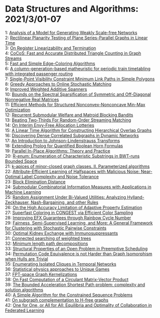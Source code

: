 # Data Structures and Algorithms: 2021/3/01-07  
1: [Analysis of a Model for Generating Weakly Scale-free Networks](https://doi.org/10.48550/arXiv.1909.10719)  
2: [Rectilinear Planarity Testing of Plane Series-Parallel Graphs in Linear  Time](https://doi.org/10.48550/arXiv.2008.03784)  
3: [On Register Linearizability and Termination](https://doi.org/10.48550/arXiv.2102.13242)  
4: [CoCoS: Fast and Accurate Distributed Triangle Counting in Graph Streams](https://doi.org/10.48550/arXiv.1802.04249)  
5: [Fast and Simple Edge-Coloring Algorithms](https://doi.org/10.48550/arXiv.1907.03201)  
6: [A column-generation-based matheuristic for periodic train timetabling  with integrated passenger routing](https://doi.org/10.48550/arXiv.1912.06941)  
7: [Single-Point Visibility Constraint Minimum Link Paths in Simple Polygons](https://doi.org/10.48550/arXiv.2003.12778)  
8: [Greedy Approaches to Online Stochastic Matching](https://doi.org/10.48550/arXiv.2008.09260)  
9: [Improved Weighted Additive Spanners](https://doi.org/10.48550/arXiv.2008.09877)  
10: [Bounds on the Spectral Sparsification of Symmetric and Off-Diagonal  Nonnegative Real Matrices](https://doi.org/10.48550/arXiv.2009.11133)  
11: [Efficient Methods for Structured Nonconvex-Nonconcave Min-Max  Optimization](https://doi.org/10.48550/arXiv.2011.00364)  
12: [Recurrent Submodular Welfare and Matroid Blocking Bandits](https://doi.org/10.48550/arXiv.2102.00321)  
13: [Beating Two-Thirds For Random-Order Streaming Matching](https://doi.org/10.48550/arXiv.2102.07011)  
14: [On Interim Envy-Free Allocation Lotteries](https://doi.org/10.48550/arXiv.2102.07839)  
15: [A Linear Time Algorithm for Constructing Hierarchical Overlap Graphs](https://doi.org/10.48550/arXiv.2102.12824)  
16: [Discovering Dense Correlated Subgraphs in Dynamic Networks](https://doi.org/10.48550/arXiv.2103.00451)  
17: [An Introduction to Johnson-Lindenstrauss Transforms](https://doi.org/10.48550/arXiv.2103.00564)  
18: [Extending Prolog for Quantified Boolean Horn Formulas](https://doi.org/10.48550/arXiv.2103.01046)  
19: [Parallel In-Place Algorithms: Theory and Practice](https://doi.org/10.48550/arXiv.2103.01216)  
20: [R-enum: Enumeration of Characteristic Substrings in BWT-runs Bounded  Space](https://doi.org/10.48550/arXiv.2004.01493)  
21: [k-apices of minor-closed graph classes. II. Parameterized algorithms](https://doi.org/10.48550/arXiv.2004.12692)  
22: [Attribute-Efficient Learning of Halfspaces with Malicious Noise:  Near-Optimal Label Complexity and Noise Tolerance](https://doi.org/10.48550/arXiv.2006.03781)  
23: [Block Elimination Distance](https://doi.org/10.48550/arXiv.2103.01872)  
24: [Submodular Combinatorial Information Measures with Applications in  Machine Learning](https://doi.org/10.48550/arXiv.2006.15412)  
25: [Random Assignment Under Bi-Valued Utilities: Analyzing  Hylland-Zeckhauser, Nash-Bargaining, and other Rules](https://doi.org/10.48550/arXiv.2006.15747)  
26: [On the High Accuracy Limitation of Adaptive Property Estimation](https://doi.org/10.48550/arXiv.2008.11964)  
27: [Superfast Coloring in CONGEST via Efficient Color Sampling](https://doi.org/10.48550/arXiv.2102.04546)  
28: [Improving EFX Guarantees through Rainbow Cycle Number](https://doi.org/10.48550/arXiv.2103.01628)  
29: [Fairness, Semi-Supervised Learning, and More: A General Framework for  Clustering with Stochastic Pairwise Constraints](https://doi.org/10.48550/arXiv.2103.02013)  
30: [Optimal Kidney Exchange with Immunosuppressants](https://doi.org/10.48550/arXiv.2103.02253)  
31: [Connected searching of weighted trees](https://doi.org/10.48550/arXiv.1001.4341)  
32: [Minimum length path decompositions](https://doi.org/10.48550/arXiv.1302.2788)  
33: [Structural Properties of an Open Problem in Preemptive Scheduling](https://doi.org/10.48550/arXiv.1502.04600)  
34: [Permutation Code Equivalence is not Harder than Graph Isomorphism when  Hulls are Trivial](https://doi.org/10.48550/arXiv.1905.00073)  
35: [Enumerating Isolated Cliques in Temporal Networks](https://doi.org/10.48550/arXiv.1909.06292)  
36: [Statistical physics approaches to Unique Games](https://doi.org/10.48550/arXiv.1911.01504)  
37: [FPT-space Graph Kernelizations](https://doi.org/10.48550/arXiv.2007.11643)  
38: [On Fast Computation of a Circulant Matrix-Vector Product](https://doi.org/10.48550/arXiv.2103.02605)  
39: [The Bounded Acceleration Shortest Path problem: complexity and solution  algorithms](https://doi.org/10.48550/arXiv.2103.02914)  
40: [A Simple Algorithm for the Constrained Sequence Problems](https://doi.org/10.48550/arXiv.2103.02919)  
41: [On subgraph complementation to H-free graphs](https://doi.org/10.48550/arXiv.2103.02936)  
42: [One for One, or All for All: Equilibria and Optimality of Collaboration  in Federated Learning](https://doi.org/10.48550/arXiv.2103.03228)  